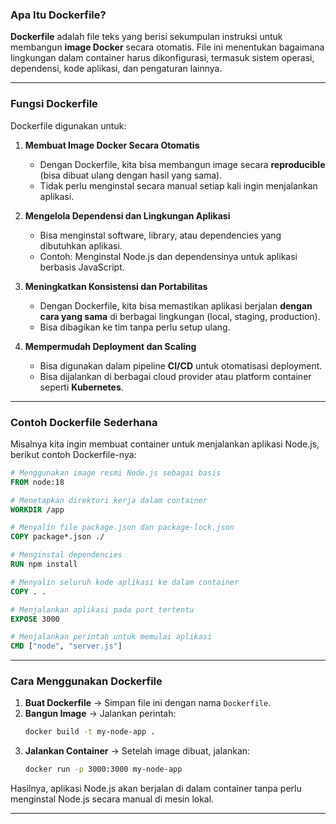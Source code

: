 ### **Apa Itu Dockerfile?**  
**Dockerfile** adalah file teks yang berisi sekumpulan instruksi untuk membangun **image Docker** secara otomatis. File ini menentukan bagaimana lingkungan dalam container harus dikonfigurasi, termasuk sistem operasi, dependensi, kode aplikasi, dan pengaturan lainnya.  

---

### **Fungsi Dockerfile**  
Dockerfile digunakan untuk:  

1. **Membuat Image Docker Secara Otomatis**  
   - Dengan Dockerfile, kita bisa membangun image secara **reproducible** (bisa dibuat ulang dengan hasil yang sama).  
   - Tidak perlu menginstal secara manual setiap kali ingin menjalankan aplikasi.  

2. **Mengelola Dependensi dan Lingkungan Aplikasi**  
   - Bisa menginstal software, library, atau dependencies yang dibutuhkan aplikasi.  
   - Contoh: Menginstal Node.js dan dependensinya untuk aplikasi berbasis JavaScript.  

3. **Meningkatkan Konsistensi dan Portabilitas**  
   - Dengan Dockerfile, kita bisa memastikan aplikasi berjalan **dengan cara yang sama** di berbagai lingkungan (local, staging, production).  
   - Bisa dibagikan ke tim tanpa perlu setup ulang.  

4. **Mempermudah Deployment dan Scaling**  
   - Bisa digunakan dalam pipeline **CI/CD** untuk otomatisasi deployment.  
   - Bisa dijalankan di berbagai cloud provider atau platform container seperti **Kubernetes**.  

---

### **Contoh Dockerfile Sederhana**  
Misalnya kita ingin membuat container untuk menjalankan aplikasi Node.js, berikut contoh Dockerfile-nya:  

```dockerfile
# Menggunakan image resmi Node.js sebagai basis
FROM node:18

# Menetapkan direktori kerja dalam container
WORKDIR /app

# Menyalin file package.json dan package-lock.json
COPY package*.json ./

# Menginstal dependencies
RUN npm install

# Menyalin seluruh kode aplikasi ke dalam container
COPY . .

# Menjalankan aplikasi pada port tertentu
EXPOSE 3000

# Menjalankan perintah untuk memulai aplikasi
CMD ["node", "server.js"]
```

---

### **Cara Menggunakan Dockerfile**
1. **Buat Dockerfile** → Simpan file ini dengan nama `Dockerfile`.  
2. **Bangun Image** → Jalankan perintah:  
   ```sh
   docker build -t my-node-app .
   ```
3. **Jalankan Container** → Setelah image dibuat, jalankan:  
   ```sh
   docker run -p 3000:3000 my-node-app
   ```

Hasilnya, aplikasi Node.js akan berjalan di dalam container tanpa perlu menginstal Node.js secara manual di mesin lokal.

---

